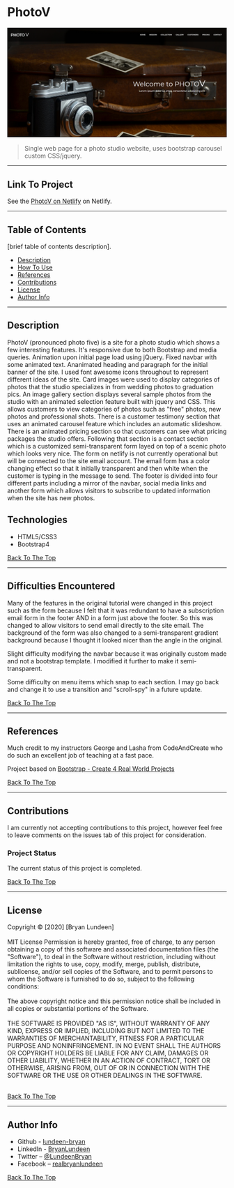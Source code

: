 
# PhotoV

![[PhotoV Screenshot]](./img/photoV_204219.png)

> Single web page for a photo studio website, uses bootstrap carousel custom CSS/jquery.

---

## Link To Project

See the [PhotoV on Netlify](https://lundeen-bryan-photov.netlify.app/) on Netlify.

---

## Table of Contents

[brief table of contents description].

- [Description](#description)
- [How To Use](#how-to-use)
- [References](#references)
- [Contributions](#contributions)
- [License](#license)
- [Author Info](#author-info)

---

## Description

PhotoV (pronounced photo five) is a site for a photo studio which shows a few interesting features. It's responsive due to both Bootstrap and media queries. Animation upon initial page load using jQuery. Fixed navbar with some animated text. Ananimated heading and paragraph for the initial banner of the site. I used font awesome icons throughout to represent different ideas of the site. Card images were used to display categories of photos that the studio specializes in from wedding photos to graduation pics. An image gallery section displays several sample photos from the studio with an animated selection feature built with jquery and CSS. This allows customers to view categories of photos such as "free" photos, new photos and professional shots. There is a customer testimony section that uses an animated carousel feature which includes an automatic slideshow. There is an animated pricing section so that customers can see what pricing packages the studio offers. Following that section is a contact section which is a customized semi-transparent form layed on top of a scenic photo which looks very nice. The form on netlify is not currently operational but will be connected to the site email account. The email form has a color changing effect so that it initially transparent and then white when the customer is typing in the message to send. The footer is divided into four different parts including a mirror of the navbar, social media links and another form which allows visitors to subscribe to updated information when the site has new photos.

## Technologies

- HTML5/CSS3
- Bootstrap4

[Back To The Top](#photov)

---

## Difficulties Encountered

Many of the features in the original tutorial were changed in this project such as the form because I felt that it was redundant to have a subscription email form in the footer AND in a form just above the footer. So this was changed to allow visitors to send email directly to the site email. The background of the form was also changed to a semi-transparent gradient background because I thought it looked nicer than the angle in the original.

Slight difficulty modifying the navbar because it was originally custom made and not a bootstrap template. I modified it further to make it semi-transparent.

Some difficulty on menu items which snap to each section. I may go back and change it to use a transition and "scroll-spy" in a future update.

[Back To The Top](#photov)

---

## References

Much credit to my instructors George and Lasha from CodeAndCreate who do such an excellent job of teaching at a fast pace.

Project based on [Bootstrap - Create 4 Real World Projects]( https://www.udemy.com/course/bootstrap-4-create-4-real-world-projects-latest-411/)

[Back To The Top](#photov)

---

## Contributions

I am currently not accepting contributions to this project, however feel free to leave comments on the issues tab of this project for consideration.

### Project Status

The current status of this project is completed.

[Back To The Top](#photov)

---

## License

<mitlicense>
Copyright &copy; [2020] [Bryan Lundeen]
<br/><br/>
MIT License
Permission is hereby granted, free of charge, to any person obtaining a copy of this software and associated documentation files (the "Software"), to deal in the Software without restriction, including without limitation the rights to use, copy, modify, merge, publish, distribute, sublicense, and/or sell copies of the Software, and to permit persons to whom the Software is furnished to do so, subject to the following conditions:
<br/><br/>
The above copyright notice and this permission notice shall be included in all copies or substantial portions of the Software.
<br/><br/>
THE SOFTWARE IS PROVIDED "AS IS", WITHOUT WARRANTY OF ANY KIND, EXPRESS OR IMPLIED, INCLUDING BUT NOT LIMITED TO THE WARRANTIES OF MERCHANTABILITY, FITNESS FOR A PARTICULAR PURPOSE AND NONINFRINGEMENT. IN NO EVENT SHALL THE AUTHORS OR COPYRIGHT HOLDERS BE LIABLE FOR ANY CLAIM, DAMAGES OR OTHER LIABILITY, WHETHER IN AN ACTION OF CONTRACT, TORT OR OTHERWISE, ARISING FROM, OUT OF OR IN CONNECTION WITH THE SOFTWARE OR THE USE OR OTHER DEALINGS IN THE SOFTWARE.
<br/><br/>
<mitlicense>

[Back To The Top](#photov)

---

## Author Info

- Github - [lundeen-bryan](https://github.com/lundeen-bryan)
- LinkedIn - [BryanLundeen](https://www.linkedin.com/in/bryanlundeen/)
- Twitter – [@LundeenBryan](https://twitter.com/LundeenBryan)
- Facebook – [realbryanlundeen](https://www.facebook.com/realbryanlundeen)

[Back To The Top](#photov)

